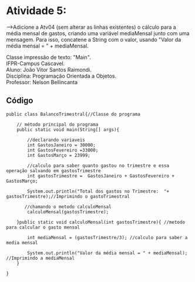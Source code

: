 # Atividade 5:

-->Adicione a Atv04 (sem alterar as linhas existentes) o cálculo para a média mensal de gastos, criando uma variável mediaMensal junto com uma mensagem. Para isso, concatene a String com o valor, usando "Valor da média mensal = " + mediaMensal.

Classe impressão de texto: "Main".     
IFPR-Campus Cascavel.     
Aluno: João Vitor Santos Raimondi.     
Disciplina: Programação Orientada a Objetos.     
Professor: Nelson Bellincanta     


## Código
```
public class BalancoTrimestral{//Classe do programa
    
    // método principal do programa
    public static void main(String[] args){

        //declarando variaveis
        int GastosJaneiro = 30000;
        int GastosFevereiro =33000;
        int GastosMarço = 23999;

        //calculo para saber quanto gastou no trimestre e essa operação salvando em gastosTrimestre
        int gastosTrimestre =  GastosJaneiro + GastosFevereiro + GastosMarço;

        System.out.println("Total dos gastos no Trimestre:  "+ gastosTrimestre);//Imprimindo o gastoTrimestral

       //chamando o metodo calculoMensal
        calculoMensal(gastosTrimestre);

    }public static void calculoMensal(int gastosTrimestre){ //metodo para calcular o gasto mensal

        int mediaMensal = (gastosTrimestre/3); //calculo para saber a media mensal

        System.out.println("Valor da média mensal = " + mediaMensal); //Imprimindo a mediaMensal
    }

}
```
